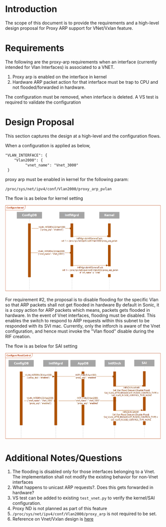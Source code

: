 
# Introduction

The scope of this document is to provide the requirements and a high-level design proposal for Proxy ARP support for VNet/Vxlan feature. 

# Requirements

The following are the proxy-arp requirements when an interface (currently intended for Vlan Interfaces) is associated to a VNET.

1. Proxy arp is enabled on the interface in kernel
2. Hardware ARP packet action for that interface must be trap to CPU and not flooded/forwarded in hardware.

The configuration must be removed, when interface is deleted. A VS test is required to validate the configuration

# Design Proposal

This section captures the design at a high-level and the configuration flows. 

When a configuration is applied as below, 

    "VLAN_INTERFACE": {
        "Vlan2000": {
             "vnet_name": "Vnet_3000"
	 }

proxy arp must be enabled in kernel for the following param:

```
/proc/sys/net/ipv4/conf/Vlan2000/proxy_arp_pvlan
```

The flow is as below for kernel setting

![](https://github.com/Azure/SONiC/blob/master/images/vxlan_hld/proxy_arp_kernel.png)

For requirement #2, the proposal is to disable flooding for the specific Vlan so that ARP packets shall not get flooded in hardware
By default in Sonic, it is a copy action for ARP packets which means, packets gets flooded in hardware. In the event of Vnet interfaces, flooding must be disabled. This enables the switch to respond to ARP requests within this subnet to be responded with its SVI mac. Currently, only the intforch is aware of the Vnet configuration, and hence must invoke the "Vlan flood" disable during the RIF creation.

The flow is as below for SAI setting

![](https://github.com/Azure/SONiC/blob/master/images/vxlan_hld/proxy_arp_flood.png)

# Additional Notes/Questions
1. The flooding is disabled only for those interfaces belonging to a Vnet. The implementation shall not modify the existing behavior for non-Vnet interfaces
2. What happens to unicast ARP requests?. Does this gets forwarded in hardware?
3. VS test can be added to existing ```test_vnet.py``` to verify the kernel/SAI configuration.
4. Proxy ND is not planned as part of this feature
5. ```/proc/sys/net/ipv4/conf/Vlan2000/proxy_arp``` is not required to be set.
6. Reference on Vnet/Vxlan design is [here](https://github.com/Azure/SONiC/blob/master/doc/vxlan/Vxlan_hld.md)

